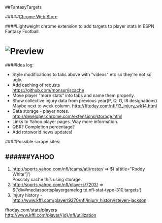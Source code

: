 ##FantasyTargets  

#####[Chrome Web Store](https://chrome.google.com/webstore/detail/fantasy-targets/abmbpdhchbhhecbjhnhlnobeiihhjfpa?utm_campaign=en&utm_source=en-ha-na-us-bk-webstr&utm_medium=ha)

####Lightweight chrome extension to add targets to player stats in ESPN Fantasy Football.

![Preview](http://i.imgur.com/OnAVQo2.jpg)
==============

####Idea log: 
* Style modifications to tabs above with "videos" etc so they're not so ugly.
* Add caching of requsts  
        https://github.com/monsur/jscache  
* Move player "more stats" into tabs and name them properly.
* Show collective injury data  from previous year(P, Q, O, IR designations) Maybe next to week column.
        http://fftoday.com/nfl/13_injury_wk14.html
* Data storage - player notes.
        http://developer.chrome.com/extensions/storage.html
* Links to Yahoo player pages. Way more information.
* QBR? Completion percentage? 
* Add rotoworld news updates!


####Possible scrape sites:  

######YAHOO  
-----  
1. http://sports.yahoo.com/nfl/teams/atl/roster/ => $('a[title="Roddy White"]')  
        Possibly cache this using storage.
2. http://sports.yahoo.com/nfl/players/7203/ => $('div#mediasportsplayergamelog td.nfl-stat-type-310.targets')  
3. Injury history - http://www.kffl.com/player/9270/nfl/injury_history/steven-jackson

fftoday.com/stats/players  
http://www.kffl.com/player/{id}/nfl/utilization  



